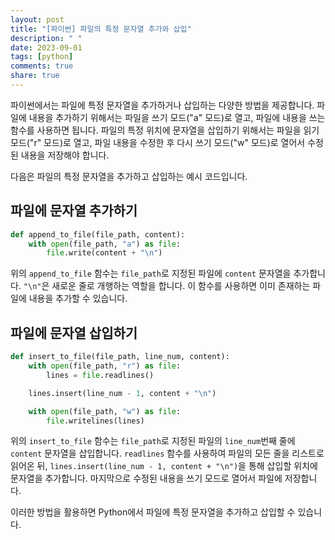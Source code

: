 ```yaml
---
layout: post
title: "[파이썬] 파일의 특정 문자열 추가와 삽입"
description: " "
date: 2023-09-01
tags: [python]
comments: true
share: true
---
```


파이썬에서는 파일에 특정 문자열을 추가하거나 삽입하는 다양한 방법을 제공합니다. 파일에 내용을 추가하기 위해서는 파일을 쓰기 모드("a" 모드)로 열고, 파일에 내용을 쓰는 함수를 사용하면 됩니다. 파일의 특정 위치에 문자열을 삽입하기 위해서는 파일을 읽기 모드("r" 모드)로 열고, 파일 내용을 수정한 후 다시 쓰기 모드("w" 모드)로 열어서 수정된 내용을 저장해야 합니다.

다음은 파일의 특정 문자열을 추가하고 삽입하는 예시 코드입니다.

## 파일에 문자열 추가하기

```python
def append_to_file(file_path, content):
    with open(file_path, "a") as file:
        file.write(content + "\n")
```

위의 `append_to_file` 함수는 `file_path`로 지정된 파일에 `content` 문자열을 추가합니다. `"\n"`은 새로운 줄로 개행하는 역할을 합니다. 이 함수를 사용하면 이미 존재하는 파일에 내용을 추가할 수 있습니다.

## 파일에 문자열 삽입하기

```python
def insert_to_file(file_path, line_num, content):
    with open(file_path, "r") as file:
        lines = file.readlines()

    lines.insert(line_num - 1, content + "\n")

    with open(file_path, "w") as file:
        file.writelines(lines)
```

위의 `insert_to_file` 함수는 `file_path`로 지정된 파일의 `line_num`번째 줄에 `content` 문자열을 삽입합니다. `readlines` 함수를 사용하여 파일의 모든 줄을 리스트로 읽어온 뒤, `lines.insert(line_num - 1, content + "\n")`을 통해 삽입할 위치에 문자열을 추가합니다. 마지막으로 수정된 내용을 쓰기 모드로 열어서 파일에 저장합니다.

이러한 방법을 활용하면 Python에서 파일에 특정 문자열을 추가하고 삽입할 수 있습니다.